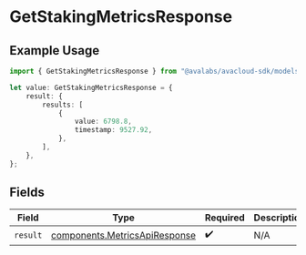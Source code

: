 # GetStakingMetricsResponse

## Example Usage

```typescript
import { GetStakingMetricsResponse } from "@avalabs/avacloud-sdk/models/operations";

let value: GetStakingMetricsResponse = {
    result: {
        results: [
            {
                value: 6798.8,
                timestamp: 9527.92,
            },
        ],
    },
};
```

## Fields

| Field                                                                          | Type                                                                           | Required                                                                       | Description                                                                    |
| ------------------------------------------------------------------------------ | ------------------------------------------------------------------------------ | ------------------------------------------------------------------------------ | ------------------------------------------------------------------------------ |
| `result`                                                                       | [components.MetricsApiResponse](../../models/components/metricsapiresponse.md) | :heavy_check_mark:                                                             | N/A                                                                            |
